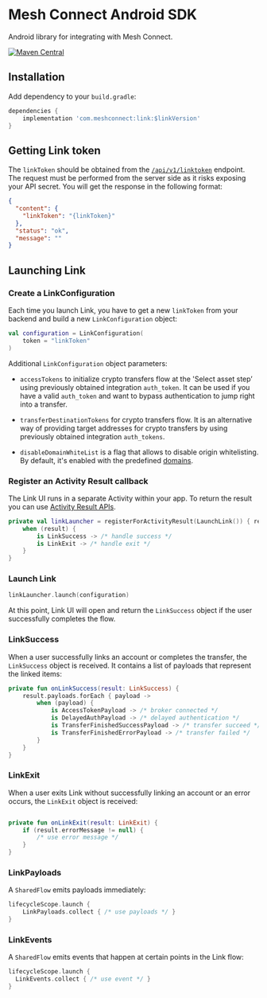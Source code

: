 # Mesh Connect Android SDK

Android library for integrating with Mesh Connect.

[![Maven Central](https://img.shields.io/maven-central/v/com.meshconnect/link?color=%23037FFF&link=https%3A%2F%2Fsearch.maven.org%2Fartifact%2Fcom.meshconnect%2Flink)](https://central.sonatype.com/artifact/com.meshconnect/link)

## Installation

Add dependency to your `build.gradle`:

```gradle
dependencies {
    implementation 'com.meshconnect:link:$linkVersion'
}
```

## Getting Link token

The `linkToken` should be obtained from
the [`/api/v1/linktoken`](https://docs.meshconnect.com/reference/post_api-v1-linktoken) endpoint.
The request must be performed from the server side as it risks exposing your API secret.
You will get the response in the following format:

```json
{
  "content": {
    "linkToken": "{linkToken}"
  },
  "status": "ok",
  "message": ""
}
```

## Launching Link

### Create a LinkConfiguration

Each time you launch Link, you have to get a new `linkToken` from your backend and build a new
`LinkConfiguration` object:

```kotlin
val configuration = LinkConfiguration(
    token = "linkToken"
)
```

Additional `LinkConfiguration` object parameters:

- `accessTokens` to initialize crypto transfers flow at the 'Select asset step’ using previously obtained integration `auth_token`. 
It can be used if you have a valid `auth_token` and want to bypass authentication to jump right into a transfer.

- `transferDestinationTokens` for crypto transfers flow. 
It is an alternative way of providing target addresses for crypto transfers by using previously obtained integration `auth_tokens`.

- `disableDomainWhiteList` is a flag that allows to disable origin whitelisting.
By default, it's enabled with the predefined [domains](link/src/main/java/com/meshconnect/link/utils/WhitelistedvOrigins.kt).

### Register an Activity Result callback

The Link UI runs in a separate Activity within your app.
To return the result you can use [Activity Result APIs](https://developer.android.com/training/basics/intents/result).

```kotlin
private val linkLauncher = registerForActivityResult(LaunchLink()) { result ->
    when (result) {
        is LinkSuccess -> /* handle success */
        is LinkExit -> /* handle exit */
    }
}
```

### Launch Link

```kotlin
linkLauncher.launch(configuration)
```

At this point, Link UI will open and return the `LinkSuccess` object if the user successfully
completes the flow.

### LinkSuccess

When a user successfully links an account or completes the transfer, the `LinkSuccess` object is
received. It contains a list of payloads that represent the linked items:

```kotlin
private fun onLinkSuccess(result: LinkSuccess) {
    result.payloads.forEach { payload ->
        when (payload) {
            is AccessTokenPayload -> /* broker connected */
            is DelayedAuthPayload -> /* delayed authentication */
            is TransferFinishedSuccessPayload -> /* transfer succeed */
            is TransferFinishedErrorPayload -> /* transfer failed */
        }
    }
}
```

### LinkExit

When a user exits Link without successfully linking an account or an error occurs, 
the `LinkExit` object is received:

```kotlin

private fun onLinkExit(result: LinkExit) {
    if (result.errorMessage != null) {
        /* use error message */
    }
}
```

### LinkPayloads

A `SharedFlow` emits payloads immediately:

```kotlin
lifecycleScope.launch {
    LinkPayloads.collect { /* use payloads */ }
}
```

### LinkEvents

A `SharedFlow` emits events that happen at certain points in the Link flow:

```kotlin
lifecycleScope.launch {
  LinkEvents.collect { /* use event */ }
}
```
